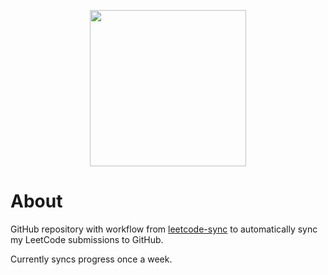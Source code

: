 <p align="center">
    <img src="https://github.com/joshcai/leetcode-sync/blob/master/images/leetcode_sync.png" width="250"/>
</p>

# About

GitHub repository with workflow from [leetcode-sync](https://github.com/joshcai/leetcode-sync) to automatically sync my LeetCode submissions to GitHub.

Currently syncs progress once a week.
